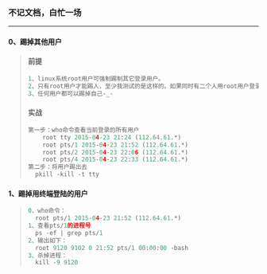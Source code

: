### 不记文档，白忙一场

------

#### 0、踢掉其他用户

> #### 前提
>
> ```python
> 1、linux系统root用户可强制踢制其它登录用户。
> 2、只有root用户才能踢人，至少我测试的是这样的。如果同时有二个人用root用户登录，任何其中一个可以 踢掉		另一个。
> 3、任何用户都可以踢掉自己-_-
> ```
>
> #### 实战
>
> ```python
> 第一步：who命令查看当前登录的所有用户
>     root tty 2015-04-23 21:24 (112.64.61.*) 
>     root pts/1 2015-04-23 21:52 (112.64.61.*) 
>     root pts/2 2015-04-23 22:06 (112.64.61.*) 
>     root pts/4 2015-04-23 22:33 (112.64.61.*)
> 第二步：将用户踢出去
> 	pkill -kill -t tty
> ```

#### 1、**踢掉用终端登陆的用户** 

> ```python
> 0、who命令：
> 	root pts/1 2015-04-23 21:52 (112.64.61.*)
> 1、查看pts/1的进程号
> 	ps -ef | grep pts/1
> 2、输出如下：
> 	root 9120 9102 0 21:52 pts/1 00:00:00 -bash
> 3、杀掉进程：
> 	kill -9 9120
> ```





